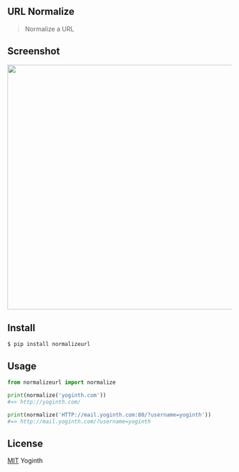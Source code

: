 ## URL Normalize

> Normalize a URL

## Screenshot

<img src="https://gitlab.com/yoginth/normalizeurl/raw/master/Screenshot.png" width="550">

## Install

```
$ pip install normalizeurl
```

## Usage

```python
from normalizeurl import normalize

print(normalize('yoginth.com'))
#=> http://yoginth.com/

print(normalize('HTTP://mail.yoginth.com:80/?username=yoginth'))
#=> http://mail.yoginth.com/?username=yoginth
```

## License

[MIT][license] Yoginth

[LICENSE]: https://mit.yoginth.com
